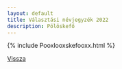```yaml
---
layout: default
title: Választási névjegyzék 2022
description: Pölöskefő
---
```


{% include Pooxlooxskefooxx.html %}

[Vissza](./)